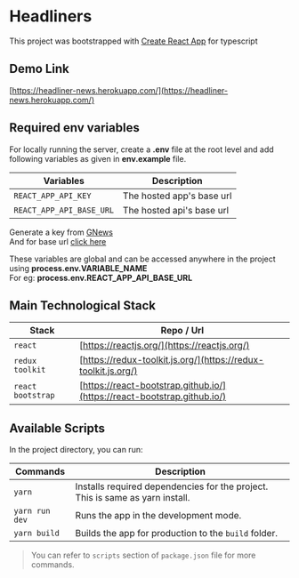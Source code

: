 # Headliners

This project was bootstrapped with [Create React App](https://github.com/facebook/create-react-app) for typescript<br/>

## Demo Link

[https://headliner-news.herokuapp.com/](https://headliner-news.herokuapp.com/)

## Required env variables

For locally running the server, create a **.env** file at the root level and add following variables as given in **env.example** file.

| Variables                | Description               |
| ------------------------ | ------------------------- |
| `REACT_APP_API_KEY`      | The hosted app's base url |
| `REACT_APP_API_BASE_URL` | The hosted api's base url |

Generate a key from [GNews](https://gnews.io/)<br/>
And for base url [click here](https://gnews.io/api/v4)<br />

These variables are global and can be accessed anywhere in the project using **process.env.VARIABLE_NAME**<br/>
For eg: **process.env.REACT_APP_API_BASE_URL**

## Main Technological Stack

| Stack             | Repo / Url                                                               |
| ----------------- | ------------------------------------------------------------------------ |
| `react`           | [https://reactjs.org/](https://reactjs.org/)                             |
| `redux toolkit`   | [https://redux-toolkit.js.org/](https://redux-toolkit.js.org/)           |
| `react bootstrap` | [https://react-bootstrap.github.io/](https://react-bootstrap.github.io/) |

## Available Scripts

In the project directory, you can run: <br/>

| Commands       | Description                                                                   |
| -------------- | ----------------------------------------------------------------------------- |
| `yarn`         | Installs required dependencies for the project. This is same as yarn install. |
| `yarn run dev` | Runs the app in the development mode.<br />                                   |
| `yarn build`   | Builds the app for production to the `build` folder.                          |

> You can refer to `scripts` section of `package.json` file for more commands. <br/>
